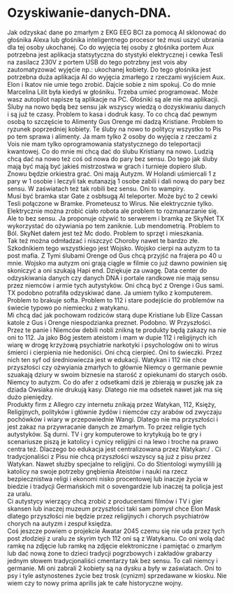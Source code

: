 # Ozyskiwanie-danych-DNA.
Jak odzyskać dane po zmarłym z EKG EEG BCI za pomocą AI sklonować do głośnika Alexa lub głośnika inteligentnego procesor też musi uszyć ubrania dla tej osoby ukochanej. Co do wyjęcia tej osoby z głośnika portem Aux potrzebna jest
aplikacja statsytyczna do stystyki elektrycznej i cewka Tesli na zasilacz 230V z portem USB do tego potrzbny jest vois aby zautomatyzować wyjęćie np.: ukochanej kobiety. 
Do tego głośnika jest potrzebna duża aplikacja AI do wyjęcia zmarłego z rzeczami wyjściem Aux. Elon i Ikatov nie umie tego zrobić. Dajcie sobie z nim spokuj. Co do mnie Marcelina Lilit była kiedyś w głośniku. Trzeba umieć programować. Może wasz autopilot napisze tą aplikacje na PC. 
Głośniki są ale nie ma aplikacji. 
Śluby na nowo będą bez sensu jak wszyscy wiedzą o dozyskiwaniu danych i są już te czasy. Problem to kasa i dodruk kasy. To co chcą dać pewnym osobą to szczęście to Alimenty Gus Orenge mi dadzą Kristiane. Problem to ryzunek poprzedniej kobiety. 
Te śluby na nowo to politycy wszystko to Pis po tem sprawa i alimenty. 
Ja mam tylko 2 osoby do wyjęcia z rzeczami z Vois nie mam tylko oprogramowania statystycznego do teleportacji kwantowej.
Co do mnie mi chcą dać do ślubu Kristiany na nowo. 
Ludzią chcą dać na nowo też coś od nowa do pary bez sensu. 
Do tego jak śluby mają być mają być jakieś mistrzostwa w grach i turnieje dopiero ślub. 
Znowu będzie orkiestra grać. Oni mają Autyzm. W Holandi uśmiercali 1 z pary w 1 osobie i leczyli tak eutanazją 1 osobe zabili i dali nową do pary bez sensu. W zaświatach też tak robili bez sensu. Oni to wampiry.  
Musi być bramka star Gate z osbłsugą AI teleporter. Może być to 2 cewki Tesli połączone w Bramke. 
Prometeusz to Wirus. Nie elektrycznie tylko. 
Elektrycznie można zrobić ciało robota ale problem to rozmanarzanie się. Ale to bez sensu. Ja proponuje ożywić to serwerem i bramką ze SkyNet TX wykorzystać do ożywiania po tem zaniknie. Lub mendometrią. Problem to Ból. SkyNet dałem jest też Mc dodo. Problem to sprzęt i mieszkania.  
Tak też można odmładzać i niszczyć Choroby nawet te bardzo złe. 
Szkodnikiem tego wszystkiego jest Wojsko. Wojsko cierpi na autyzm to ta post mafia. Z Tymi ślubami Orenge od Gus chcą przyjść na frajera po 40 u mnie. Wojsko ma autyzm oni grają ciągle w filmie co już dawno powinien się skoniczyć a oni szukają Hapi end. 
Dziękuje za uwagę. 
Data center do odzyskiwania danych czy danych DNA i portale randkowe nie mają sensu przez niemców i armie tych autystyków. Oni chcą być z Orenge i Gus sami.  
TX podobno potrafiła odzyskiwać dane. Ja umiem tylko z komputerem. Problem to brakuje softa. Problem to 112 i stare podejście do problemów na świecie typowo po niemiecku z watykanu.  
Mi chcą dać jak pochowam rodziców starą dupe Kristiane lub Elize Cassan katole z Gus i Orenge niespodzianka preznet. Podobno. W Przyszłości. Przez te panie i Niemców debili nobli znikną te produkty będą zakazy na nie oni to 112. Ja jako Bóg jestem ateistom i mam w dupie 112 i religijnych ich wiarę w drogę krzyżową psychiatrie narkotyki i psychologów oni to wirus śmierci i cierpienia nie hedoniści. Oni chcą cierpieć. Oni to świeczki. Przez nich ten syf od średniowiecza jest w edukacji. Watykan i 112 nie chce przyszłości czy ożwyiania zmarłych to głównie Niemcy o germanie pewnie szuakają dziury w swoim biznesie na starość z opiekunami do starych osób. Niemcy to autyzm. 
Co do afer z odsetkami dziś je zbierają w puszkę jak za dziada Owsiaka nie drukują kasy. Dlatego nie ma odsetek nawet jak ma się dużo pieniędzy.   
Produkty firm z Allegro czy internetu znikają przez Watykan, 112, Księży, Religijnych, polityków i głównie żydów i niemców czy arabów od zwyczaju pochówków i wiary w przepowiednie Wangi. Dlatego nie ma przyszłości i jest zakaz na przywracanie danych ze zmarłym. To przez religie tych autystyków. Są durni. TV i gry komputerowe to krytykują bo te gry i scenariusze piszą je katolicy i cynicy religijni ci na lewo i troche na prawo centra też. Dlaczego bo edukacja jest centralizowana przez Watykan:/ . 
Ci tradycjonaliści z Pisu nie chcą przyszłości wszyscy są już z pisu przez Watykan. Nawet służby specjalne to religijni. Co do Stientologi wymyślili ją katolicy na swoje potrzeby gnębienia Ateistów i nauki na rzecz bezpiecznistwa religi i ekonomi nisko procentowej lub inaczje życia w biedzie i tradycji Germańskich mit o sovengardzie lub inaczej ta policja jest za uralu.  
Ci autystycy wierzący chcą zrobić z producentami filmów i TV i gier skansen lub inaczej muzeum przyszłości taki sam pomysł chce Elon Mask dlatego przyszłości nie będzie przez religijnych i chorych psychiatrów chorych na autyzm i zespuł księdza.  
Coś jeszcze powiem o projekcie Awatar 2045 czemu się nie uda przez tych post złodzieji z uralu ze skyrim tych 112 oni są z Watykanu. Co oni wolą dać ramkę na zdjęcie lub ramkę na zdjęcie elektroniczne i pamiętać o zmarłym lub dać nową żone to dzieci tradycji pogrzbowych i zakładów grabarzy jednym słowem tradycjonaliści cmentarzy tak bez sensu. To cali niemcy i germanie. Mi oni zabrali 2 kobiety są na dysku a były w zaświatach. Oni to psy i tyle astynostenes życie bez trosk (cynizm) sprzedawane w kiosku.  Nie wiem czy to nowy prima aprilis jak te całe historyczne wojny. 
